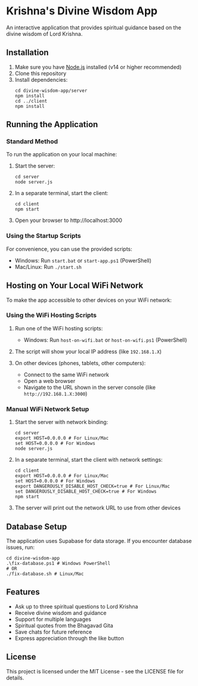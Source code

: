 # Krishna's Divine Wisdom App

An interactive application that provides spiritual guidance based on the divine wisdom of Lord Krishna.

## Installation

1. Make sure you have [Node.js](https://nodejs.org/) installed (v14 or higher recommended)
2. Clone this repository
3. Install dependencies:
   ```
   cd divine-wisdom-app/server
   npm install
   cd ../client
   npm install
   ```

## Running the Application

### Standard Method

To run the application on your local machine:

1. Start the server:
   ```
   cd server
   node server.js
   ```

2. In a separate terminal, start the client:
   ```
   cd client
   npm start
   ```

3. Open your browser to http://localhost:3000

### Using the Startup Scripts

For convenience, you can use the provided scripts:

- Windows: Run `start.bat` or `start-app.ps1` (PowerShell)
- Mac/Linux: Run `./start.sh`

## Hosting on Your Local WiFi Network

To make the app accessible to other devices on your WiFi network:

### Using the WiFi Hosting Scripts

1. Run one of the WiFi hosting scripts:
   - Windows: Run `host-on-wifi.bat` or `host-on-wifi.ps1` (PowerShell)

2. The script will show your local IP address (like `192.168.1.X`)

3. On other devices (phones, tablets, other computers):
   - Connect to the same WiFi network
   - Open a web browser
   - Navigate to the URL shown in the server console (like `http://192.168.1.X:3000`)

### Manual WiFi Network Setup

1. Start the server with network binding:
   ```
   cd server
   export HOST=0.0.0.0 # For Linux/Mac
   set HOST=0.0.0.0 # For Windows
   node server.js
   ```

2. In a separate terminal, start the client with network settings:
   ```
   cd client
   export HOST=0.0.0.0 # For Linux/Mac
   set HOST=0.0.0.0 # For Windows
   export DANGEROUSLY_DISABLE_HOST_CHECK=true # For Linux/Mac
   set DANGEROUSLY_DISABLE_HOST_CHECK=true # For Windows
   npm start
   ```

3. The server will print out the network URL to use from other devices

## Database Setup

The application uses Supabase for data storage. If you encounter database issues, run:

```
cd divine-wisdom-app
.\fix-database.ps1 # Windows PowerShell
# OR
./fix-database.sh # Linux/Mac
```

## Features

- Ask up to three spiritual questions to Lord Krishna
- Receive divine wisdom and guidance
- Support for multiple languages
- Spiritual quotes from the Bhagavad Gita
- Save chats for future reference
- Express appreciation through the like button

## License

This project is licensed under the MIT License - see the LICENSE file for details. 